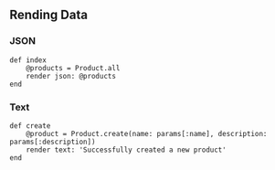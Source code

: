 ## Rending Data
	
### JSON
	def index
		@products = Product.all
		render json: @products
	end


### Text
	def create
		@product = Product.create(name: params[:name], description: params[:description])
		render text: 'Successfully created a new product'
	end